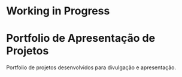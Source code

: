 # Working in Progress
# Portfolio de Apresentação de Projetos

Portfolio de projetos desenvolvidos para divulgação e apresentação.
